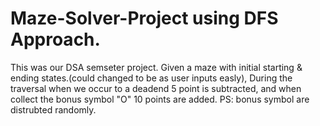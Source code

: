# Maze-Solver-Project using DFS Approach.
This was our DSA semseter project. Given a maze with initial starting & ending states.(could changed to be as user inputs easly), During the traversal when we occur to a deadend 5 point is subtracted, and when collect the  bonus symbol "O" 10 points are added. 
PS: bonus symbol are distrubted randomly.
